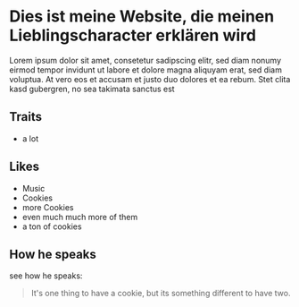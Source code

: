 # Dies ist meine Website, die meinen Lieblingscharacter erklären wird

Lorem ipsum dolor sit amet, consetetur sadipscing elitr, sed diam nonumy eirmod tempor invidunt ut labore et dolore magna aliquyam erat, sed diam voluptua. At vero eos et accusam et justo duo dolores et ea rebum. Stet clita kasd gubergren, no sea takimata sanctus est

## Traits
* a lot

## Likes
* Music
* Cookies
* more Cookies
* even much much more of them
* a ton of cookies

## How he speaks
see how he speaks:
> It's one thing to have a cookie,
> but its something different to have two.